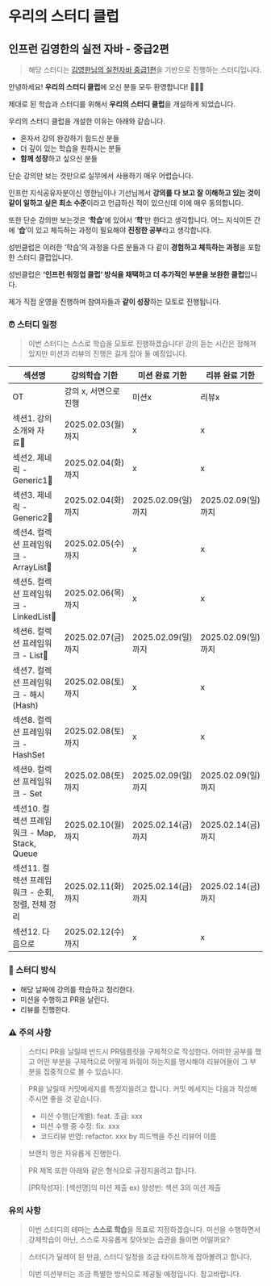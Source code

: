 # 우리의 스터디 클럽

## 인프런 김영한의 실전 자바 - 중급2편

> 해당 스터디는 [김영한님의 실전자바 중급1편](https://inf.run/6YjpE)을 기반으로 진행하는 스터디입니다.

안녕하세요! **우리의 스터디 클럽**에 오신 분들 모두 환영합니다! 🎉🎉🎉

제대로 된 학습과 스터디를 위해서 **우리의 스터디 클럽**을 개설하게 되었습니다.

우리의 스터디 클럽을 개설한 이유는 아래와 같습니다.

- 혼자서 강의 완강하기 힘드신 분들
- 더 깊이 있는 학습을 원하시는 분들
- **함께 성장**하고 싶으신 분들

단순 강의만 보는 것만으로 실무에서 사용하기 매우 어렵습니다.

인프런 지식공유자분이신 영한님이나 기선님께서 **강의를 다 보고 잘 이해하고 있는 것이 같이 일하고 싶은 최소 수준**이라고 언급하신 적이 있으신데 이에 매우 동의합니다.

또한 단순 강의만 보는것은 ‘**학습**’에 있어서 ‘**학**’만 한다고 생각합니다. 어느 지식이든 간에 ‘**습**’이 있고 체득하는 과정이 필요해야 **진정한 공부**라고 생각합니다.

성빈클럽은 이러한 ‘학습’의 과정을 다른 분들과 다 같이 **경험하고 체득하는 과정**을 포함한 스터디 클럽입니다.

성빈클럽은 **‘인프런 워밍업 클럽’ 방식을 채택하고 더 추가적인 부분을 보완한 클럽**입니다.

제가 직접 운영을 진행하며 참여자들과 **같이 성장**하는 모토로 진행됩니다.

### ⏰ 스터디 일정

> 이번 스터디는 스스로 학습을 모토로 진행하겠습니다! 강의 듣는 시간은 정해져 있지만 미션과 리뷰의 진행은 길게 잡아 둘 예정입니다.

| 섹션명                                            | 강의학습 기한         | 미션 완료 기한     | 리뷰 완료 기한     |
| ------------------------------------------------- | --------------------- | ------------------ | ------------------ |
| OT                                                | 강의 x, 서면으로 진행 | 미션x              | 리뷰x              |
| 섹션1. 강의소개와 자료                            | 2025.02.03(월)까지    | x                  | x                  |
| 섹션2. 제네릭 - Generic1                          | 2025.02.04(화)까지    | x                  | x                  |
| 섹션3. 제네릭 - Generic2                          | 2025.02.04(화)까지    | 2025.02.09(일)까지 | 2025.02.09(일)까지 |
| 섹션4. 컬렉션 프레임워크 - ArrayList              | 2025.02.05(수)까지    | x                  | x                  |
| 섹션5. 컬렉션 프레임워크 - LinkedList             | 2025.02.06(목)까지    | x                  | x                  |
| 섹션6. 컬렉션 프레임워크 - List                   | 2025.02.07(금)까지    | 2025.02.09(일)까지 | 2025.02.09(일)까지 |
| 섹션7. 컬렉션 프레임워크 - 해시(Hash)             | 2025.02.08(토)까지    | x                  | x                  |
| 섹션8. 컬렉션 프레임워크 - HashSet                | 2025.02.08(토)까지    | x                  | x                  |
| 섹션9. 컬렉션 프레임워크 - Set                    | 2025.02.08(토)까지    | 2025.02.09(일)까지 | 2025.02.09(일)까지 |
| 섹션10. 컬렉션 프레임워크 - Map, Stack, Queue     | 2025.02.10(월)까지    | 2025.02.14(금)까지 | 2025.02.14(금)까지 |
| 섹션11. 컬렉션 프레임워크 - 순회, 정렬, 전체 정리 | 2025.02.11(화)까지    | 2025.02.14(금)까지 | 2025.02.14(금)까지 |
| 섹션12. 다음으로                                  | 2025.02.12(수)까지    | x                  | x                  |

### 📖 스터디 방식

- 해당 날짜에 강의를 학습하고 정리한다.
- 미션을 수행하고 PR을 날린다.
- 리뷰를 진행한다.

### ⚠️ 주의 사항

> 스터디 PR을 날릴때 반드시 PR템플릿을 구체적으로 작성한다. 어떠한 공부를 했고 어떤 부분을 구체적으로 어떻게 봐줘야 하는지를 명시해야 리뷰어들이 그 부분을 집중적으로 볼 수 있습니다.

> PR을 날릴때 커밋메세지를 특정지을려고 합니다. 커밋 메세지는 다음과 작성해주시면 좋을 것 같습니다.
>
> - 미션 수행(단계별): feat. 초급: xxx
> - 미션 수행 중 수정: fix. xxx
> - 코드리뷰 반영: refactor. xxx by 피드백을 주신 리뷰어 이름

> 브랜치 명은 자유롭게 진행한다.

> PR 제목 또한 아래와 같은 형식으로 규정지을려고 합니다.
>
> [PR작성자]: [섹션명]의 미션 제출 ex) 양성빈: 섹션 3의 미션 제출

### 유의 사항

> 이번 스터디의 테마는 **스스로 학습**을 목표로 지정하겠습니다. 미션을 수행하면서 강제학습이 아닌, 스스로 자유롭게 찾아보는 습관을 들이면 어떨까요?

> 스터디가 딜레이 된 만큼, 스터디 일정을 조금 타이트하게 잡아볼려고 합니다.

> 이번 미션부터는 조금 특별한 방식으로 제공될 예정입니다. 참고바랍니다.
